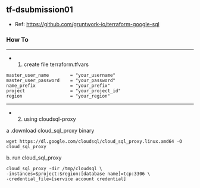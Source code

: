 ## tf-dsubmission01

- Ref: https://github.com/gruntwork-io/terraform-google-sql

### How To
---
- 1. create file terraform.tfvars
```
master_user_name        = "your_username"
master_user_password    = "your_password"
name_prefix             = "your_prefix"
project                 = "your_project_id"
region                  = "your_region"
```

---
- 2. using cloudsql-proxy

a .download cloud_sql_proxy binary
```
wget https://dl.google.com/cloudsql/cloud_sql_proxy.linux.amd64 -O cloud_sql_proxy
```

b. run cloud_sql_proxy
```
cloud_sql_proxy -dir /tmp/cloudsql \
-instances=$project:$region:[database name]=tcp:3306 \
-credential_file=[service account credential]
```